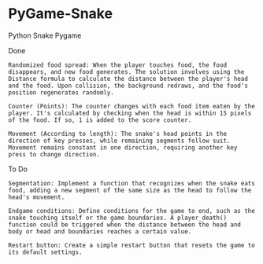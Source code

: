 # PyGame-Snake
Python Snake Pygame

Done

    Randomized food spread: When the player touches food, the food disappears, and new food generates. The solution involves using the Distance formula to calculate the distance between the player's head and the food. Upon collision, the background redraws, and the food's position regenerates randomly.

    Counter (Points): The counter changes with each food item eaten by the player. It's calculated by checking when the head is within 15 pixels of the food. If so, 1 is added to the score counter.

    Movement (According to length): The snake's head points in the direction of key presses, while remaining segments follow suit. Movement remains constant in one direction, requiring another key press to change direction.

To Do

    Segmentation: Implement a function that recognizes when the snake eats food, adding a new segment of the same size as the head to follow the head's movement.

    Endgame conditions: Define conditions for the game to end, such as the snake touching itself or the game boundaries. A player_death() function could be triggered when the distance between the head and body or head and boundaries reaches a certain value.

    Restart button: Create a simple restart button that resets the game to its default settings.

